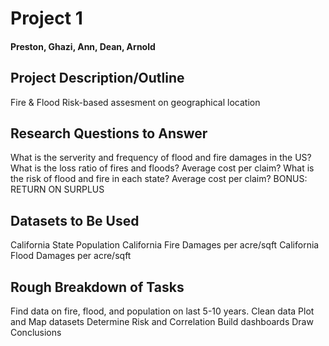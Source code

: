 # Project 1

#### Preston, Ghazi, Ann, Dean, Arnold

## Project Description/Outline

Fire & Flood Risk-based assesment on geographical location

## Research Questions to Answer

What is the serverity and frequency of flood and fire damages in the US? 
What is the loss ratio of fires and floods?
Average cost per claim?
What is the risk of flood and fire in each state? 
Average cost per claim?
BONUS: RETURN ON SURPLUS

## Datasets to Be Used

California State Population
California Fire Damages per acre/sqft
California Flood Damages per acre/sqft

## Rough Breakdown of Tasks

Find data on fire, flood, and population on last 5-10 years. 
Clean data
Plot and Map datasets
Determine Risk and Correlation
Build dashboards
Draw Conclusions